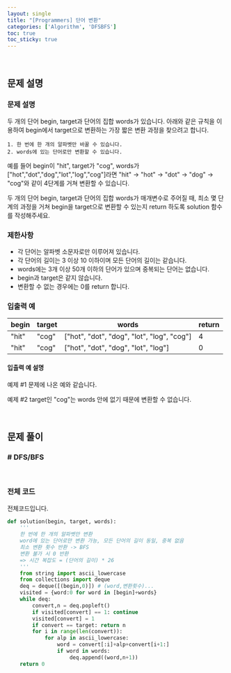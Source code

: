 ```yaml
---
layout: single
title: "[Programmers] 단어 변환"
categories: ['Algorithm', 'DFSBFS']
toc: true
toc_sticky: true
---
```




<br>

## 문제 설명

### 문제 설명

두 개의 단어 begin, target과 단어의 집합 words가 있습니다. 아래와 같은 규칙을 이용하여 begin에서 target으로 변환하는 가장 짧은 변환 과정을 찾으려고 합니다.

```
1. 한 번에 한 개의 알파벳만 바꿀 수 있습니다.
2. words에 있는 단어로만 변환할 수 있습니다.
```

예를 들어 begin이 "hit", target가 "cog", words가 ["hot","dot","dog","lot","log","cog"]라면 "hit" -> "hot" -> "dot" -> "dog" -> "cog"와 같이 4단계를 거쳐 변환할 수 있습니다.

두 개의 단어 begin, target과 단어의 집합 words가 매개변수로 주어질 때, 최소 몇 단계의 과정을 거쳐 begin을 target으로 변환할 수 있는지 return 하도록 solution 함수를 작성해주세요.

### 제한사항

- 각 단어는 알파벳 소문자로만 이루어져 있습니다.
- 각 단어의 길이는 3 이상 10 이하이며 모든 단어의 길이는 같습니다.
- words에는 3개 이상 50개 이하의 단어가 있으며 중복되는 단어는 없습니다.
- begin과 target은 같지 않습니다.
- 변환할 수 없는 경우에는 0를 return 합니다.

### 입출력 예

| begin | target | words                                      | return |
| ----- | ------ | ------------------------------------------ | ------ |
| "hit" | "cog"  | ["hot", "dot", "dog", "lot", "log", "cog"] | 4      |
| "hit" | "cog"  | ["hot", "dot", "dog", "lot", "log"]        | 0      |

#### 입출력 예 설명

예제 #1
문제에 나온 예와 같습니다.

예제 #2
target인 "cog"는 words 안에 없기 때문에 변환할 수 없습니다.

<br>

## 문제 풀이

### \# DFS/BFS



<br>

### 전체 코드

전체코드입니다. 

```python
def solution(begin, target, words):
    '''
    한 번에 한 개의 알파벳만 변환
    word에 있는 단어로만 변환 가능, 모든 단어의 길이 동일, 중복 없음
    최소 변환 횟수 반환 -> BFS
    변환 불가 시 0 반환
    => 시간 복잡도 = (단어의 길이) * 26
    '''
    from string import ascii_lowercase
    from collections import deque
    deq = deque([(begin,0)]) # (word,변환횟수)...
    visited = {word:0 for word in [begin]+words}
    while deq:
        convert,n = deq.popleft()
        if visited[convert] == 1: continue
        visited[convert] = 1
        if convert == target: return n
        for i in range(len(convert)):
            for alp in ascii_lowercase:
                word = convert[:i]+alp+convert[i+1:]
                if word in words:
                    deq.append((word,n+1))          
    return 0
```

<br>

